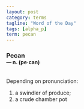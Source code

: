 ```yaml
---
layout: post
category: terms
tagline: "Word of the Day"
tags: [alpha_p]
term: pecan
---
```


<h3>Pecan<br/> <small>&mdash; n. (pe<span>&middot;</span>can)</small></h3>
<p><br/>Depending on pronunciation:</p>
<p><ol>
<li>a swindler of produce;</li>
<li>a crude chamber pot</li>
</ol></p>
